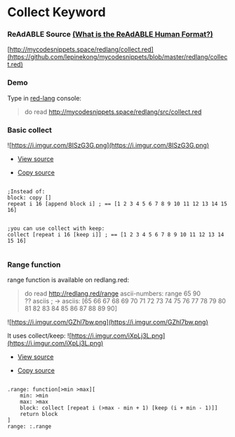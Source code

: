 
# Collect Keyword


### ReAdABLE Source [(What is the ReAdABLE Human Format?)](http://readablehumanformat.com)

[http://mycodesnippets.space/redlang/collect.red](https://github.com/lepinekong/mycodesnippets/blob/master/redlang/collect.red)


### Demo

Type in [red-lang](https://www.red-lang.org/p/download.html) console: 
>do read http://mycodesnippets.space/redlang/src/collect.red


### Basic collect

![https://i.imgur.com/8ISzG3G.png](https://i.imgur.com/8ISzG3G.png)
                    
- [View source](https://github.com/lepinekong/mycodesnippets/blob/master/redlang/src/collect.red)
                        
- [Copy source](https://raw.githubusercontent.com/lepinekong/mycodesnippets/master/redlang/src/collect.red)
                        


```red

;Instead of:
block: copy []
repeat i 16 [append block i] ; == [1 2 3 4 5 6 7 8 9 10 11 12 13 14 15 16]


;you can use collect with keep:
collect [repeat i 16 [keep i]] ; == [1 2 3 4 5 6 7 8 9 10 11 12 13 14 15 16]
        
```



### Range function

range function is available on redlang.red:
>do read http://redlang.red/range
ascii-numbers: range 65 90   
?? asciis ; -> asciis: [65 66 67 68 69 70 71 72 73 74 75 76 77 78 79 80 81 82 83 84 85 86 87 88 89 90] 


![https://i.imgur.com/GZhl7bw.png](https://i.imgur.com/GZhl7bw.png)
                    
It uses collect/keep:
![https://i.imgur.com/iXpLj3L.png](https://i.imgur.com/iXpLj3L.png)
                    
- [View source](https://github.com/lepinekong/mycodesnippets/blob/master/redlang/src/range.red)
                        
- [Copy source](https://raw.githubusercontent.com/lepinekong/mycodesnippets/master/redlang/src/range.red)
                        


```red

.range: function[>min >max][
    min: >min
    max: >max
    block: collect [repeat i (>max - min + 1) [keep (i + min - 1)]]    
    return block
]
range: :.range          
        
```


